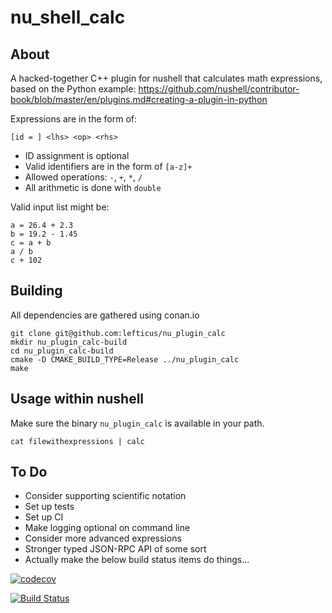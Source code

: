 # nu_shell_calc

## About

A hacked-together C++ plugin for nushell that calculates math expressions, based on the Python example: https://github.com/nushell/contributor-book/blob/master/en/plugins.md#creating-a-plugin-in-python


Expressions are in the form of:

```
[id = ] <lhs> <op> <rhs>
```

 * ID assignment is optional
 * Valid identifiers are in the form of `[a-z]+`
 * Allowed operations: `-`, `+`, `*`, `/`
 * All arithmetic is done with `double`


Valid input list might be:

```
a = 26.4 + 2.3
b = 19.2 - 1.45
c = a + b
a / b
c + 102
```

## Building

All dependencies are gathered using conan.io

```shell
git clone git@github.com:lefticus/nu_plugin_calc
mkdir nu_plugin_calc-build
cd nu_plugin_calc-build
cmake -D CMAKE_BUILD_TYPE=Release ../nu_plugin_calc
make
```

## Usage within nushell


Make sure the binary `nu_plugin_calc` is available in your path.

```shell
cat filewithexpressions | calc
```

## To Do

 * Consider supporting scientific notation
 * Set up tests
 * Set up CI
 * Make logging optional on command line
 * Consider more advanced expressions
 * Stronger typed JSON-RPC API of some sort
 * Actually make the below build status items do things...


[![codecov](https://codecov.io/gh/lefticus/nu_shell_calc/branch/master/graph/badge.svg)](https://codecov.io/gh/lefticus/nu_shell_calc)

[![Build Status](https://travis-ci.org/lefticus/nu_shell_calc.svg?branch=master)](https://travis-ci.org/lefticus/nu_shell_calc)


